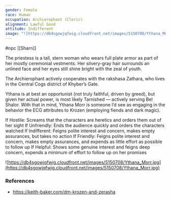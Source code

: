 ```yaml
---
gender: Female
race: Human
occupation: Archierophant (Cleric)
alignment: Lawful Good
attitude: Indifferent
image: "![https://db4sgowjqfwig.cloudfront.net/images/5150708/Ythana_Morr.jpg](https://db4sgowjqfwig.cloudfront.net/images/5150708/Ythana_Morr.jpg)"
---
```

 #npc [[Sharn]]

The priestess is a tall, stern woman who wears full plate armor as part of her mostly ceremonial vestments. Her silvery-gray hair surrounds an unlined face and her eyes still shine bright with the zeal of youth.

The Archierophant actively cooperates with the rakshasa Zathara, who lives in the Central Cogs district of Khyber’s Gate.

Ythana is at best an opportunist (not truly faithful, driven by greed), but given her actual power, is most likely Tarnished — actively serving Bel Shalor. With that in mind, Ythana Morr is someone I’d see as engaging in the behavior the ECG attributes to Krozen (employing fiends and dark magic).

If Hostile: Screams that the characters are heretics and orders them out of her sight
If Unfriendly: Ends the audience quickly and orders the characters watched
If Indifferent: Feigns polite interest and concern, makes empty assurances, but takes no action
If Friendly: Feigns polite interest and concern, makes empty assurances, and expends as little effort as possible to follow up
If Helpful: Shows some genuine interest and feigns deep concern, expends a minimum of effort to follow up on her promises

![https://db4sgowjqfwig.cloudfront.net/images/5150708/Ythana_Morr.jpg](https://db4sgowjqfwig.cloudfront.net/images/5150708/Ythana_Morr.jpg)

### References

* https://keith-baker.com/dm-krozen-and-zerasha
